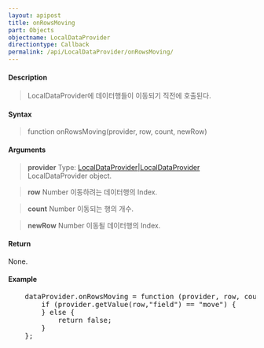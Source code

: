```yaml
---
layout: apipost
title: onRowsMoving
part: Objects
objectname: LocalDataProvider
directiontype: Callback
permalink: /api/LocalDataProvider/onRowsMoving/
---
```



#### Description

> LocalDataProvider에 데이터행들이 이동되기 직전에 호출된다.

#### Syntax

> function onRowsMoving(provider, row, count, newRow)

#### Arguments

> **provider**
> Type: [LocalDataProvider\|LocalDataProvider](/api/LocalDataProvider/)
> LocalDataProvider object.

> **row**
> Number
> 이동하려는 데이터행의 Index.

> **count**
> Number
> 이동되는 행의 개수.

> **newRow**
> Number
> 이동될 데이터행의 Index.

#### Return

None.

#### Example

<pre class="prettyprint">
    dataProvider.onRowsMoving = function (provider, row, count, newRow) {
        if (provider.getValue(row,"field") == "move") {
        } else {
            return false;
        }
    };
</pre>

